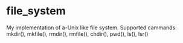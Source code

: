 # file_system
My implementation of a-Unix like file system.
Supported cammands: 
mkdir(), mkfile(), rmdir(), rmfile(), chdir(), pwd(), ls(), lsr()
